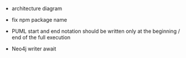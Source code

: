- architecture diagram
- fix npm package name

- PUML start and end notation should be written only at the beginning / end of the full execution
- Neo4j writer await
